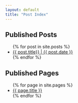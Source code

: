 ```yaml
---
layout: default
title: "Post Index"
---
```


<h2>Published Posts</h2>

<ul>
	{% for post in site.posts %}
	<li>
		<a href="{{ post.url }}">{{ post.title}} | {{ post.date }}</a> 
	</li>
	{% endfor %}
</ul>

<h2>Published Pages</h2>
<ul>
	{% for page in site.pages %}
	<li><a href="{{ page.url }}">{{ page.title }}</a></li>
	{% endfor %}
</ul>